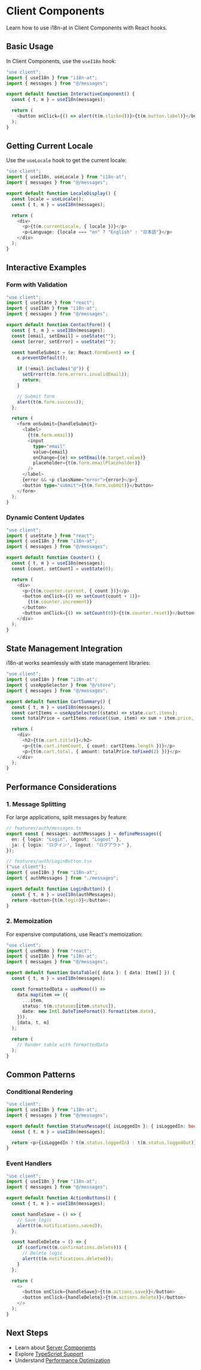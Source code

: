 # Client Components

Learn how to use i18n-at in Client Components with React hooks.

## Basic Usage

In Client Components, use the `useI18n` hook:

```typescript
"use client";
import { useI18n } from "i18n-at";
import { messages } from "@/messages";

export default function InteractiveComponent() {
  const { t, m } = useI18n(messages);

  return (
    <button onClick={() => alert(t(m.clicked))}>{t(m.button.label)}</button>
  );
}
```

## Getting Current Locale

Use the `useLocale` hook to get the current locale:

```typescript
"use client";
import { useI18n, useLocale } from "i18n-at";
import { messages } from "@/messages";

export default function LocaleDisplay() {
  const locale = useLocale();
  const { t, m } = useI18n(messages);

  return (
    <div>
      <p>{t(m.currentLocale, { locale })}</p>
      <p>Language: {locale === "en" ? "English" : "日本語"}</p>
    </div>
  );
}
```

## Interactive Examples

### Form with Validation

```typescript
"use client";
import { useState } from "react";
import { useI18n } from "i18n-at";
import { messages } from "@/messages";

export default function ContactForm() {
  const { t, m } = useI18n(messages);
  const [email, setEmail] = useState("");
  const [error, setError] = useState("");

  const handleSubmit = (e: React.FormEvent) => {
    e.preventDefault();

    if (!email.includes("@")) {
      setError(t(m.form.errors.invalidEmail));
      return;
    }

    // Submit form
    alert(t(m.form.success));
  };

  return (
    <form onSubmit={handleSubmit}>
      <label>
        {t(m.form.email)}
        <input
          type="email"
          value={email}
          onChange={(e) => setEmail(e.target.value)}
          placeholder={t(m.form.emailPlaceholder)}
        />
      </label>
      {error && <p className="error">{error}</p>}
      <button type="submit">{t(m.form.submit)}</button>
    </form>
  );
}
```

### Dynamic Content Updates

```typescript
"use client";
import { useState } from "react";
import { useI18n } from "i18n-at";
import { messages } from "@/messages";

export default function Counter() {
  const { t, m } = useI18n(messages);
  const [count, setCount] = useState(0);

  return (
    <div>
      <p>{t(m.counter.current, { count })}</p>
      <button onClick={() => setCount(count + 1)}>
        {t(m.counter.increment)}
      </button>
      <button onClick={() => setCount(0)}>{t(m.counter.reset)}</button>
    </div>
  );
}
```

## State Management Integration

i18n-at works seamlessly with state management libraries:

```typescript
"use client";
import { useI18n } from "i18n-at";
import { useAppSelector } from "@/store";
import { messages } from "@/messages";

export default function CartSummary() {
  const { t, m } = useI18n(messages);
  const cartItems = useAppSelector((state) => state.cart.items);
  const totalPrice = cartItems.reduce((sum, item) => sum + item.price, 0);

  return (
    <div>
      <h2>{t(m.cart.title)}</h2>
      <p>{t(m.cart.itemCount, { count: cartItems.length })}</p>
      <p>{t(m.cart.total, { amount: totalPrice.toFixed(2) })}</p>
    </div>
  );
}
```

## Performance Considerations

### 1. Message Splitting

For large applications, split messages by feature:

```typescript
// features/auth/messages.ts
export const { messages: authMessages } = defineMessages({
  en: { login: "Login", logout: "Logout" },
  ja: { login: "ログイン", logout: "ログアウト" },
});

// features/auth/LoginButton.tsx
("use client");
import { useI18n } from "i18n-at";
import { authMessages } from "./messages";

export default function LoginButton() {
  const { t, m } = useI18n(authMessages);
  return <button>{t(m.login)}</button>;
}
```

### 2. Memoization

For expensive computations, use React's memoization:

```typescript
"use client";
import { useMemo } from "react";
import { useI18n } from "i18n-at";
import { messages } from "@/messages";

export default function DataTable({ data }: { data: Item[] }) {
  const { t, m } = useI18n(messages);

  const formattedData = useMemo(() =>
    data.map(item => ({
      ...item,
      status: t(m.statuses[item.status]),
      date: new Intl.DateTimeFormat().format(item.date),
    })),
    [data, t, m]
  );

  return (
    // Render table with formattedData
  );
}
```

## Common Patterns

### Conditional Rendering

```typescript
"use client";
import { useI18n } from "i18n-at";
import { messages } from "@/messages";

export default function StatusMessage({ isLoggedIn }: { isLoggedIn: boolean }) {
  const { t, m } = useI18n(messages);

  return <p>{isLoggedIn ? t(m.status.loggedIn) : t(m.status.loggedOut)}</p>;
}
```

### Event Handlers

```typescript
"use client";
import { useI18n } from "i18n-at";
import { messages } from "@/messages";

export default function ActionButtons() {
  const { t, m } = useI18n(messages);

  const handleSave = () => {
    // Save logic
    alert(t(m.notifications.saved));
  };

  const handleDelete = () => {
    if (confirm(t(m.confirmations.delete))) {
      // Delete logic
      alert(t(m.notifications.deleted));
    }
  };

  return (
    <>
      <button onClick={handleSave}>{t(m.actions.save)}</button>
      <button onClick={handleDelete}>{t(m.actions.delete)}</button>
    </>
  );
}
```

## Next Steps

- Learn about [Server Components](/essentials/server-components)
- Explore [TypeScript Support](/advanced/typescript-support)
- Understand [Performance Optimization](/advanced/optimization)

